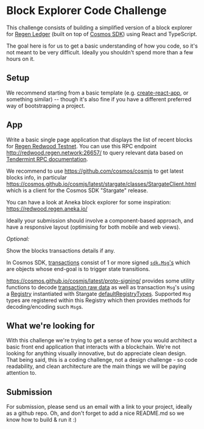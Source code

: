 # Block Explorer Code Challenge

This challenge consists of building a simplified version of a block explorer for [Regen Ledger](https://github.com/regen-network/regen-ledger) (built on top of [Cosmos SDK](https://github.com/cosmos/cosmos-sdk)) using React and TypeScript.

The goal here is for us to get a basic understanding of how you code, so it's not meant to be very difficult. Ideally you shouldn't spend more than a few hours on it.

## Setup 

We recommend starting from a basic template (e.g. [create-react-app](https://reactjs.org/docs/create-a-new-react-app.html), or something similar) -- though it's also fine if you have a different preferred way of bootstrapping a project.

## App

Write a basic single page application that displays the list of recent blocks for [Regen Redwood Testnet](https://docs.regen.network/ledger/get-started/live-networks.html#redwood-testnet). You can use this RPC endpoint http://redwood.regen.network:26657/ to query relevant data based on [Tendermint RPC documentation](https://docs.tendermint.com/master/rpc/).

We recommend to use https://github.com/cosmos/cosmjs to get latest blocks info, in particular https://cosmos.github.io/cosmjs/latest/stargate/classes/StargateClient.html which is a client for the Cosmos SDK "Stargate" release.

You can have a look at Aneka block explorer for some inspiration: https://redwood.regen.aneka.io/

Ideally your submission should involve a component-based approach, and have a responsive layout (optimising for both mobile and web views).

*Optional:*

Show the blocks transactions details if any.

In Cosmos SDK, [transactions](https://docs.cosmos.network/master/core/transactions.html) consist of 1 or more signed [`sdk.Msg`'s](https://docs.cosmos.network/master/building-modules/messages-and-queries.html#messages) which are objects whose end-goal is to trigger state transitions.

https://cosmos.github.io/cosmjs/latest/proto-signing/ provides some utility functions to decode [transaction raw data](https://cosmos.github.io/cosmjs/latest/proto-signing/modules.html#decodeTxRaw) as well as transaction `Msg`'s using a [Registry](https://cosmos.github.io/cosmjs/latest/proto-signing/classes/Registry.html) instantiated with Stargate [defaultRegistryTypes](https://cosmos.github.io/cosmjs/latest/stargate/modules.html#defaultRegistryTypes). Supported `Msg` types are registered within this Registry which then provides methods for decoding/encoding such `Msg`s.

## What we're looking for

With this challenge we're trying to get a sense of how you would architect a basic front end application that interacts with a blockchain. We're not looking for anything visually innovative, but do appreciate clean design. That being said, this is a coding challenge, not a design challenge - so code readability, and clean architecture are the main things we will be paying attention to.

## Submission

For submission, please send us an email with a link to your project, ideally as a github repo. Oh, and don't forget to add a nice README.md so we know how to build & run it :)
